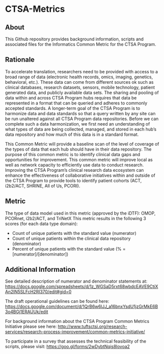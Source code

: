 # CTSA-Metrics

## About
This Github repository provides background information, scripts and associated files for the Informatics Common Metric for the CTSA Program.

## Rationale 
To accelerate translation, researchers need to be provided with access to a broad range of data (electronic health records, omics, imaging, genetics, behavioral, etc.). 
These data can come from different sources ok such as clinical databases, research datasets, sensors, mobile technology, patient generated data, and publicly available data sets. The sharing and pooling of data within and across CTSA Program hubs requires that data be represented in a format that can be queried and adheres to commonly accepted standards. A longer-term goal of the CTSA Program is to harmonize data and data standards so that a query written by any site can be run unaltered against all CTSA Program data repositories. Before we can complete such a data harmonization, we first need an understanding of what types of data are being collected, managed, and stored in each hub’s data repository and how much of this data is in a standard format. 

This Common Metric will provide a baseline scan of the level of coverage of the types of data that each hub should have in their data repository. The purpose of this common metric is to identify clinical data gaps and opportunities for improvement. This common metric will improve local as well as network capacity to efficiently use data  to conduct research. Improving the CTSA Program’s clinical research data ecosystem can enhance the effectiveness of collaborative initiatives within and outside of the CTSA Program to provide tools to identify patient cohorts (ACT, i2b2/ACT, SHRINE, All of Us, PCORI).

## Metric
The type of data model used in this metric (approved by the iDTF): OMOP, PCORnet, i2b2/ACT, and TriNetX
This metric results in the following 3 scores (for each data type domain):
* Count of unique patients with the standard value (numerator)
* Count of unique patients within the clinical data repository (denominator)
* Percent of unique patients with the standard value (% = [numerator]/[denominator])

## Additional Information
See detailed description of numerator and denominator statements at: https://docs.google.com/spreadsheets/d/1z_WGSaD5rxt68wbdcEAVE9CtiXAn2IN5SLFcH2RI370/edit#gid=0

The draft operational guidelines can be found here: https://docs.google.com/document/d/1QrB6w6lJJ_a16bnxYsdU1jzGrMkE6B3o4BGj1ERAUUk/edit 

For background information about the CTSA Program Common Metrics Initiative please see here: http://www.tuftsctsi.org/research-services/research-process-improvement/common-metrics-initiative/ 

To participate in a survey that assesses the technical feasibility of the scripts, please visit: https://goo.gl/forms/2wDybtNqis8lovoa2 
